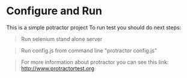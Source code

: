# Configure and Run
This is a simple potractor project
To run test you should do next steps:
>Run selenium stand alone server

>Run config.js from command line "protractor config.js"

>For more information about protractor you can see this link: http://www.protractortest.org

